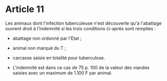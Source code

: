 # Article 11

Les animaux dont l'infection tuberculeuse n'est découverte qu'à l'abattage ouvrent droit à l'indemnité si les trois conditions ci-après sont remplies :

- abattage non ordonné par l'Etat ;

- animal non marqué du T ;

- carcasse saisie en totalité pour tuberculose.

- L'indemnité est dans ce cas de 75 p. 100 de la valeur des viandes saisies avec un maximum de 1.100 F par animal.

